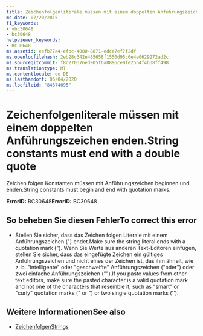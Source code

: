 ```yaml
---
title: Zeichenfolgenliterale müssen mit einem doppelten Anführungszeichen enden.
ms.date: 07/20/2015
f1_keywords:
- vbc30648
- bc30648
helpviewer_keywords:
- BC30648
ms.assetid: eefb77a4-efbc-4000-8871-edce7ef7f2df
ms.openlocfilehash: 2eb28c342e485658f1550d95c6e4e0629272ad2c
ms.sourcegitcommit: f8c270376ed905f6a8896ce0fe25b4f4b38ff498
ms.translationtype: MT
ms.contentlocale: de-DE
ms.lasthandoff: 06/04/2020
ms.locfileid: "84374095"
---
```

# <a name="string-constants-must-end-with-a-double-quote"></a><span data-ttu-id="84d54-102">Zeichenfolgenliterale müssen mit einem doppelten Anführungszeichen enden.</span><span class="sxs-lookup"><span data-stu-id="84d54-102">String constants must end with a double quote</span></span>
<span data-ttu-id="84d54-103">Zeichen folgen Konstanten müssen mit Anführungszeichen beginnen und enden.</span><span class="sxs-lookup"><span data-stu-id="84d54-103">String constants must begin and end with quotation marks.</span></span>  
  
 <span data-ttu-id="84d54-104">**ErrorID:** BC30648</span><span class="sxs-lookup"><span data-stu-id="84d54-104">**ErrorID:** BC30648</span></span>  
  
## <a name="to-correct-this-error"></a><span data-ttu-id="84d54-105">So beheben Sie diesen Fehler</span><span class="sxs-lookup"><span data-stu-id="84d54-105">To correct this error</span></span>  
  
- <span data-ttu-id="84d54-106">Stellen Sie sicher, dass das Zeichen folgen Literale mit einem Anführungszeichen (") endet.</span><span class="sxs-lookup"><span data-stu-id="84d54-106">Make sure the string literal ends with a quotation mark (").</span></span> <span data-ttu-id="84d54-107">Wenn Sie Werte aus anderen Text-Editoren einfügen, stellen Sie sicher, dass das eingefügte Zeichen ein gültiges Anführungszeichen und nicht eines der Zeichen ist, das ihm ähnelt, wie z. b. "intelligente" oder "geschweifte" Anführungszeichen ("oder") oder zwei einfache Anführungszeichen ("").</span><span class="sxs-lookup"><span data-stu-id="84d54-107">If you paste values from other text editors, make sure the pasted character is a valid quotation mark and not one of the characters that resemble it, such as "smart" or "curly" quotation marks (" or ") or two single quotation marks ('').</span></span>  
  
## <a name="see-also"></a><span data-ttu-id="84d54-108">Weitere Informationen</span><span class="sxs-lookup"><span data-stu-id="84d54-108">See also</span></span>

- [<span data-ttu-id="84d54-109">Zeichenfolgen</span><span class="sxs-lookup"><span data-stu-id="84d54-109">Strings</span></span>](../../programming-guide/language-features/strings/index.md)
